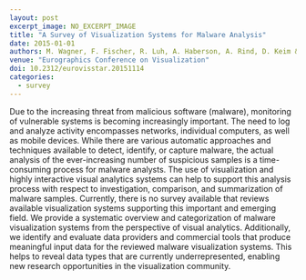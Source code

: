 ```yaml
---
layout: post
excerpt_image: NO_EXCERPT_IMAGE
title: "A Survey of Visualization Systems for Malware Analysis"
date: 2015-01-01
authors: M. Wagner, F. Fischer, R. Luh, A. Haberson, A. Rind, D. Keim & W. Aigner
venue: "Eurographics Conference on Visualization"
doi: 10.2312/eurovisstar.20151114
categories:
  - survey
---
```

Due to the increasing threat from malicious software (malware), monitoring of vulnerable systems is becoming increasingly important. The need to log and analyze activity encompasses networks, individual computers, as well as mobile devices. While there are various automatic approaches and techniques available to detect, identify, or capture malware, the actual analysis of the ever-increasing number of suspicious samples is a time-consuming process for malware analysts. The use of visualization and highly interactive visual analytics systems can help to support this analysis process with respect to investigation, comparison, and summarization of malware samples. Currently, there is no survey available that reviews available visualization systems supporting this important and emerging field. We provide a systematic overview and categorization of malware visualization systems from the perspective of visual analytics. Additionally, we identify and evaluate data providers and commercial tools that produce meaningful input data for the reviewed malware visualization systems. This helps to reveal data types that are currently underrepresented, enabling new research opportunities in the visualization community.
